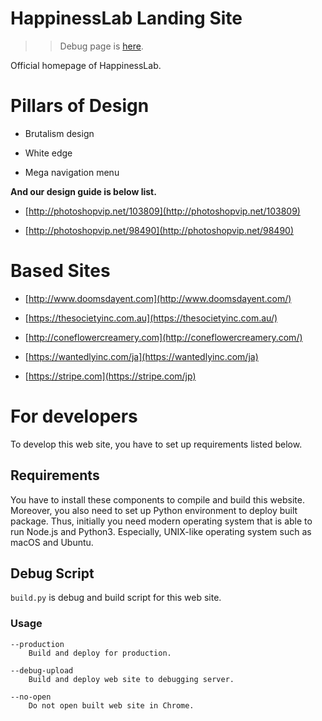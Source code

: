 # HappinessLab Landing Site

>> Debug page is [here](http://hplab2test0page.uijin.com/).

Official homepage of HappinessLab.

# Pillars of Design

- Brutalism design

- White edge

- Mega navigation menu

**And our design guide is below list.**

- [http://photoshopvip.net/103809](http://photoshopvip.net/103809)

- [http://photoshopvip.net/98490](http://photoshopvip.net/98490)

# Based Sites

- [http://www.doomsdayent.com](http://www.doomsdayent.com/)

- [https://thesocietyinc.com.au](https://thesocietyinc.com.au/)

- [http://coneflowercreamery.com](http://coneflowercreamery.com/)

- [https://wantedlyinc.com/ja](https://wantedlyinc.com/ja)

- [https://stripe.com](https://stripe.com/jp)


# For developers

To develop this web site, you have to set up requirements listed below.

## Requirements

You have to install these components to compile and build this website.
Moreover, you also need to set up Python environment to deploy built package.
Thus, initially you need modern operating system that is able to run Node.js and Python3.
Especially, UNIX-like operating system such as macOS and Ubuntu.


## Debug Script

`build.py` is debug and build script for this web site.

### Usage
```
--production
    Build and deploy for production.

--debug-upload
    Build and deploy web site to debugging server.

--no-open
    Do not open built web site in Chrome.
```
